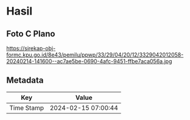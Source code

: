 # Hasil

## Foto C Plano

https://sirekap-obj-formc.kpu.go.id/8e43/pemilu/ppwp/33/29/04/20/12/3329042012058-20240214-141600--ac7ae5be-0690-4afc-9451-ffbe7aca056a.jpg


## Metadata

| Key        | Value               |
| ---------- | ------------------- |
| Time Stamp | 2024-02-15 07:00:44 |



